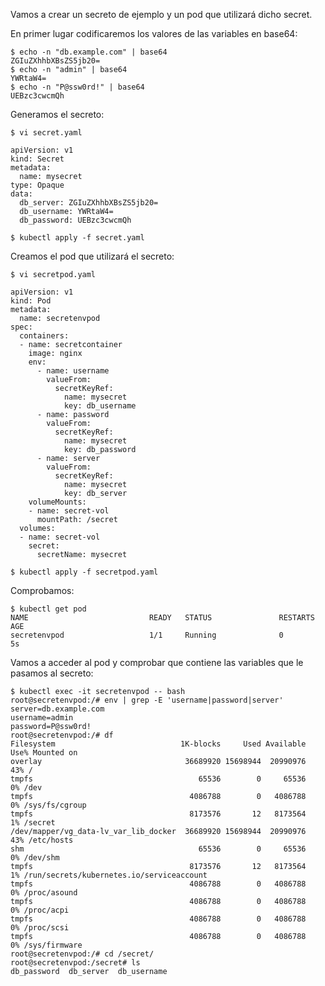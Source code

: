 Vamos a crear un secreto de ejemplo y un pod que utilizará dicho secret. 

En primer lugar codificaremos los valores de las variables en base64:

	$ echo -n "db.example.com" | base64
	ZGIuZXhhbXBsZS5jb20=
	$ echo -n "admin" | base64
	YWRtaW4=
	$ echo -n "P@ssw0rd!" | base64
	UEBzc3cwcmQh

Generamos el secreto:

	$ vi secret.yaml
	
	apiVersion: v1
	kind: Secret
	metadata:
	  name: mysecret
	type: Opaque
	data:
	  db_server: ZGIuZXhhbXBsZS5jb20=
	  db_username: YWRtaW4=
	  db_password: UEBzc3cwcmQh
	
	$ kubectl apply -f secret.yaml 

Creamos el pod que utilizará el secreto:

	$ vi secretpod.yaml
	
	apiVersion: v1
	kind: Pod
	metadata:
	  name: secretenvpod
	spec:
	  containers:
	  - name: secretcontainer
	    image: nginx
	    env:
	      - name: username
	        valueFrom:
	          secretKeyRef:
	            name: mysecret
	            key: db_username
	      - name: password
	        valueFrom:
	          secretKeyRef:
	            name: mysecret
	            key: db_password
	      - name: server
	        valueFrom:
	          secretKeyRef:
	            name: mysecret
	            key: db_server
	    volumeMounts:
	    - name: secret-vol
	      mountPath: /secret
	  volumes:
	  - name: secret-vol
	    secret:
	      secretName: mysecret
	
	$ kubectl apply -f secretpod.yaml 

Comprobamos:

	$ kubectl get pod
	NAME                           READY   STATUS               RESTARTS      AGE
	secretenvpod                   1/1     Running              0             5s

Vamos a acceder al pod y comprobar que contiene las variables que le pasamos al secreto:

	$ kubectl exec -it secretenvpod -- bash
	root@secretenvpod:/# env | grep -E 'username|password|server'
	server=db.example.com
	username=admin
	password=P@ssw0rd!
	root@secretenvpod:/# df
	Filesystem                            1K-blocks     Used Available Use% Mounted on
	overlay                                36689920 15698944  20990976  43% /
	tmpfs                                     65536        0     65536   0% /dev
	tmpfs                                   4086788        0   4086788   0% /sys/fs/cgroup
	tmpfs                                   8173576       12   8173564   1% /secret
	/dev/mapper/vg_data-lv_var_lib_docker  36689920 15698944  20990976  43% /etc/hosts
	shm                                       65536        0     65536   0% /dev/shm
	tmpfs                                   8173576       12   8173564   1% /run/secrets/kubernetes.io/serviceaccount
	tmpfs                                   4086788        0   4086788   0% /proc/asound
	tmpfs                                   4086788        0   4086788   0% /proc/acpi
	tmpfs                                   4086788        0   4086788   0% /proc/scsi
	tmpfs                                   4086788        0   4086788   0% /sys/firmware
	root@secretenvpod:/# cd /secret/
	root@secretenvpod:/secret# ls
	db_password  db_server	db_username

